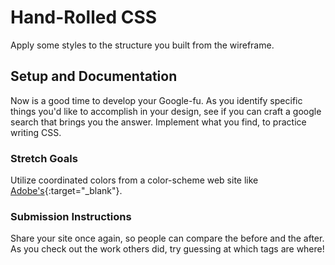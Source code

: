 # Hand-Rolled CSS

Apply some styles to the structure you built from the wireframe. 

## Setup and Documentation

Now is a good time to develop your Google-fu. As you identify specific things you'd like to accomplish in your design, see if you can craft a google search that brings you the answer. Implement what you find, to practice writing CSS. 

### Stretch Goals

Utilize coordinated colors from a color-scheme web site like [Adobe's](https://color.adobe.com/create/color-wheel){:target="_blank"}.

### Submission Instructions

Share your site once again, so people can compare the before and the after. As you check out the work others did, try guessing at which tags are where!

